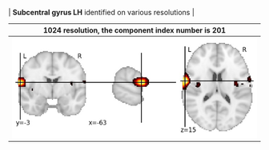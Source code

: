 


| **Subcentral gyrus LH** identified on various resolutions |

| 1024 resolution, the component index number is 201|  
|:---:|  
| ![Component 1024](../1024/final/201.jpg "From component 1024: Subcentral gyrus LH") |